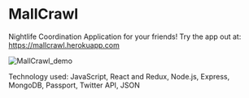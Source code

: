# MallCrawl

Nightlife Coordination Application for your friends! Try the app out at: https://mallcrawl.herokuapp.com


![MallCrawl_demo](https://media.giphy.com/media/5T0semhzQDlk94dFRB/giphy.gif)

Technology used: JavaScript, React and Redux, Node.js, Express, MongoDB, Passport, Twitter API, JSON
